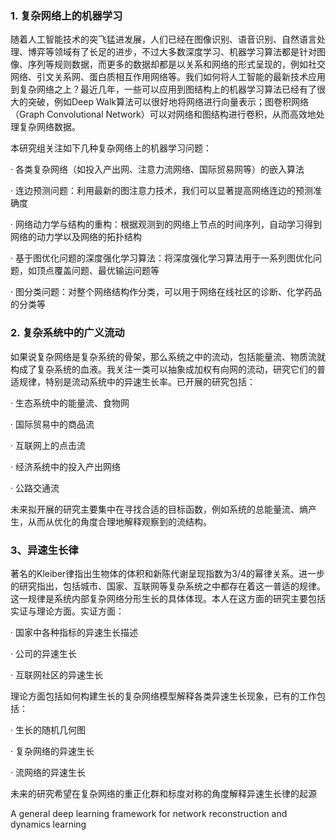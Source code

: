 ### 1. 复杂网络上的机器学习

随着人工智能技术的突飞猛进发展，人们已经在图像识别、语音识别、自然语言处理、博弈等领域有了长足的进步，不过大多数深度学习、机器学习算法都是针对图像、序列等规则数据，而更多的数据却都是以关系和网络的形式呈现的，例如社交网络、引文关系网、蛋白质相互作用网络等。我们如何将人工智能的最新技术应用到复杂网络之上？最近几年，一些可以应用到图结构上的机器学习算法已经有了很大的突破，例如Deep Walk算法可以很好地将网络进行向量表示；图卷积网络（Graph Convolutional Network）可以对网络和图结构进行卷积，从而高效地处理复杂网络数据。

本研究组关注如下几种复杂网络上的机器学习问题：

· 各类复杂网络（如投入产出网、注意力流网络、国际贸易网等）的嵌入算法

· 连边预测问题：利用最新的图注意力技术，我们可以显著提高网络连边的预测准确度

· 网络动力学与结构的重构：根据观测到的网络上节点的时间序列，自动学习得到网络的动力学以及网络的拓扑结构

· 基于图优化问题的深度强化学习算法：将深度强化学习算法用于一系列图优化问题，如顶点覆盖问题、最优输运问题等

· 图分类问题：对整个网络结构作分类，可以用于网络在线社区的诊断、化学药品的分类等

### 2. 复杂系统中的广义流动

如果说复杂网络是复杂系统的骨架，那么系统之中的流动，包括能量流、物质流就构成了复杂系统的血液。我关注一类可以抽象成加权有向网的流动，研究它们的普适规律，特别是流动系统中的异速生长率。已开展的研究包括：

· 生态系统中的能量流、食物网

· 国际贸易中的商品流

· 互联网上的点击流

· 经济系统中的投入产出网络

· 公路交通流

未来拟开展的研究主要集中在寻找合适的目标函数，例如系统的总能量流、熵产生，从而从优化的角度合理地解释观察到的流结构。

### 3、异速生长律

著名的Kleiber律指出生物体的体积和新陈代谢呈现指数为3/4的幂律关系。进一步的研究指出，包括城市、国家、互联网等复杂系统之中都存在着这一普适的规律。这一规律是系统内部复杂网络分形生长的具体体现。本人在这方面的研究主要包括实证与理论方面。实证方面：

· 国家中各种指标的异速生长描述

· 公司的异速生长

· 互联网社区的异速生长

理论方面包括如何构建生长的复杂网络模型解释各类异速生长现象，已有的工作包括：

· 生长的随机几何图

· 复杂网络的异速生长

· 流网络的异速生长

未来的研究希望在复杂网络的重正化群和标度对称的角度解释异速生长律的起源





A general deep learning framework for
network reconstruction and dynamics
learning